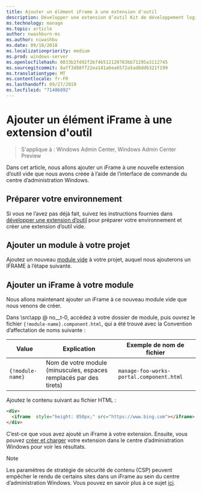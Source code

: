 ```yaml
---
title: Ajouter un élément iFrame à une extension d'outil
description: Développer une extension d’outil Kit de développement logiciel (SDK) du centre d’administration Windows (projet Honolulu)-ajouter un iFrame à une extension d’outil
ms.technology: manage
ms.topic: article
author: nwashburn-ms
ms.author: niwashbu
ms.date: 09/18/2018
ms.localizationpriority: medium
ms.prod: windows-server
ms.openlocfilehash: 0833b2fd92f2bf4b512120783bb71295a3112745
ms.sourcegitcommit: 6aff3d88ff22ea141a6ea6572a5ad8dd6321f199
ms.translationtype: MT
ms.contentlocale: fr-FR
ms.lasthandoff: 09/27/2019
ms.locfileid: "71406892"
---
```

# <a name="add-an-iframe-to-a-tool-extension"></a>Ajouter un élément iFrame à une extension d'outil

>S'applique à : Windows Admin Center, Windows Admin Center Preview

Dans cet article, nous allons ajouter un iFrame à une nouvelle extension d’outil vide que nous avons créée à l’aide de l’interface de commande du centre d’administration Windows.

## <a name="prepare-your-environment"></a>Préparer votre environnement ##

Si vous ne l’avez pas déjà fait, suivez les instructions fournies dans [développer une extension d’outil](../develop-tool.md) pour préparer votre environnement et créer une extension d’outil vide.

## <a name="add-a-module-to-your-project"></a>Ajouter un module à votre projet ##

Ajoutez un nouveau [module vide](add-module.md) à votre projet, auquel nous ajouterons un IFRAME à l’étape suivante.  

## <a name="add-an-iframe-to-your-module"></a>Ajouter un iFrame à votre module ##

Nous allons maintenant ajouter un iFrame à ce nouveau module vide que nous venons de créer.

Dans \src\app @ no__t-0, accédez à votre dossier de module, puis ouvrez le fichier ```{!module-name}.component.html```, qui a été trouvé avec la Convention d’affectation de noms suivante :

| Value | Explication | Exemple de nom de fichier |
| ----- | ----------- | ------- |
| ```{!module-name}``` | Nom de votre module (minuscules, espaces remplacés par des tirets) | ```manage-foo-works-portal.component.html``` |
    
Ajoutez le contenu suivant au fichier HTML :

``` html
<div>
  <iframe  style="height: 850px;" src="https://www.bing.com"></iframe>
</div>
```

C’est-ce que vous avez ajouté un iFrame à votre extension.  Ensuite, vous pouvez [créer et charger](../develop-tool.md#build-and-side-load-your-extension) votre extension dans le centre d’administration Windows pour voir les résultats.

> [!Note]
> Les paramètres de stratégie de sécurité de contenu (CSP) peuvent empêcher le rendu de certains sites dans un iFrame au sein du centre d’administration Windows. Vous pouvez en savoir plus à ce sujet [ici](https://content-security-policy.com/). 
